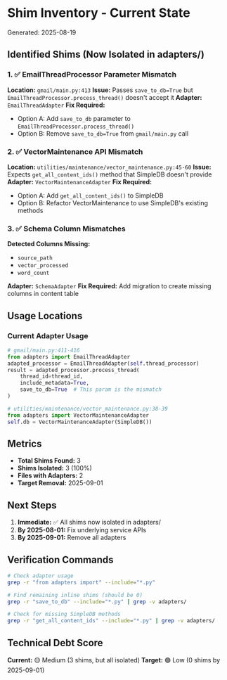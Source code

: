 # Shim Inventory - Current State

Generated: 2025-08-19

## Identified Shims (Now Isolated in adapters/)

### 1. ✅ EmailThreadProcessor Parameter Mismatch
**Location:** `gmail/main.py:413`
**Issue:** Passes `save_to_db=True` but `EmailThreadProcessor.process_thread()` doesn't accept it
**Adapter:** `EmailThreadAdapter` 
**Fix Required:** 
- Option A: Add `save_to_db` parameter to `EmailThreadProcessor.process_thread()`
- Option B: Remove `save_to_db=True` from `gmail/main.py` call

### 2. ✅ VectorMaintenance API Mismatch  
**Location:** `utilities/maintenance/vector_maintenance.py:45-60`
**Issue:** Expects `get_all_content_ids()` method that SimpleDB doesn't provide
**Adapter:** `VectorMaintenanceAdapter`
**Fix Required:**
- Option A: Add `get_all_content_ids()` to SimpleDB
- Option B: Refactor VectorMaintenance to use SimpleDB's existing methods

### 3. ✅ Schema Column Mismatches
**Detected Columns Missing:**
- `source_path` 
- `vector_processed`
- `word_count`

**Adapter:** `SchemaAdapter`
**Fix Required:** Add migration to create missing columns in content table

## Usage Locations

### Current Adapter Usage
```python
# gmail/main.py:411-416
from adapters import EmailThreadAdapter
adapted_processor = EmailThreadAdapter(self.thread_processor)
result = adapted_processor.process_thread(
    thread_id=thread_id,
    include_metadata=True,
    save_to_db=True  # This param is the mismatch
)

# utilities/maintenance/vector_maintenance.py:38-39  
from adapters import VectorMaintenanceAdapter
self.db = VectorMaintenanceAdapter(SimpleDB())
```

## Metrics

- **Total Shims Found:** 3
- **Shims Isolated:** 3 (100%)
- **Files with Adapters:** 2
- **Target Removal:** 2025-09-01

## Next Steps

1. **Immediate:** ✅ All shims now isolated in adapters/
2. **By 2025-08-01:** Fix underlying service APIs
3. **By 2025-09-01:** Remove all adapters

## Verification Commands

```bash
# Check adapter usage
grep -r "from adapters import" --include="*.py"

# Find remaining inline shims (should be 0)
grep -r "save_to_db" --include="*.py" | grep -v adapters/

# Check for missing SimpleDB methods
grep -r "get_all_content_ids" --include="*.py" | grep -v adapters/
```

## Technical Debt Score

**Current:** 🟡 Medium (3 shims, but all isolated)
**Target:** 🟢 Low (0 shims by 2025-09-01)